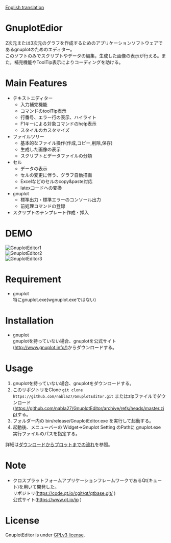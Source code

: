 [English translation](./README-eg.md)

# GnuplotEdior

2次元または3次元のグラフを作成するためのアプリケーションソフトウェアであるgnuplotのためのエディター。<br>
このソフトのみでスクリプトやデータの編集，生成した画像の表示が行える。また，補完機能やToolTip表示によりコーディングを助ける。

# Main Features

- テキストエディター
  - 入力補完機能
  - コマンドのtoolTip表示
  - 行番号、エラー行の表示、ハイライト
  - F1キーによる対象コマンドのhelp表示
  - スタイルのカスタマイズ
- ファイルツリー
  - 基本的なファイル操作(作成,コピー,削除,保存)
  - 生成した画像の表示
  - スクリプトとデータファイルの分類
- セル
  - データの表示
  - セルの変更に伴う、グラフ自動描画
  - Excelなどのセルのcopy&paste対応
  - latexコードへの変換
- gnuplot
  - 標準出力・標準エラーのコンソール出力
  - 前処理コマンドの登録
- スクリプトのテンプレート作成・挿入

# DEMO

![GnuplotEditor1](https://user-images.githubusercontent.com/63175080/172048494-466826a6-d56a-4c73-860b-6269ea05ceb9.png)
<br>
![GnuplotEditor2](https://user-images.githubusercontent.com/63175080/172048495-61a6cd21-09c6-4cac-abf7-2b234fd085c1.png)
<br>
![GnuplotEditor3](https://user-images.githubusercontent.com/63175080/172048498-7a85b203-1b99-47bb-a29a-ba82612deea5.png)

# Requirement

- gnuplot<br>
  特にgnuplot.exe(wgnuplot.exeではない)

# Installation

- gnuplot<br>
  gnuplotを持っていない場合、gnuplotを公式サイト[(http://www.gnuplot.info/)](http://www.gnuplot.info/)からダウンロードする。

# Usage

1. gnuplotを持っていない場合、gnuplotをダウンロードする。
1. このリポジトリをClone `git clone https://github.com/nabla27/GnuplotEditor.git`
   またはzipファイルでダウンロード[(https://github.com/nabla27/GnuplotEditor/archive/refs/heads/master.zip)](https://github.com/nabla27/GnuplotEditor/archive/refs/heads/master.zip)する。
3. フォルダー内の bin/release/GnuplotEditor.exe を実行して起動する。
4. 起動後、メニューバーの Widget->Gnuplot Setting のPathに gnuplot.exe 実行ファイルのパスを指定する。

詳細は[ダウンロードからプロットまでの流れ](./docs/ja/setup.md)を参照。

# Note

- クロスプラットフォームアプリケーションフレームワークであるQt(キュート)を用いて開発した。<br>
  リポジトリ(https://code.qt.io/cgit/qt/qtbase.git/ )<br>
  公式サイト(https://www.qt.io/jp )

# License

GnuplotEditor is under [GPLv3 license](https://www.gnu.org/licenses/gpl-3.0.en.html).
